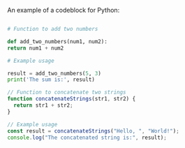 An example of a codeblock for Python:

```py title="add_numbers.py" linenums="1"

# Function to add two numbers

def add_two_numbers(num1, num2):
return num1 + num2

# Example usage

result = add_two_numbers(5, 3)
print('The sum is:', result)
```

```js title="code-examples.md" linenums="1" hl_lines="2-4"
// Function to concatenate two strings
function concatenateStrings(str1, str2) {
  return str1 + str2;
}

// Example usage
const result = concatenateStrings("Hello, ", "World!");
console.log("The concatenated string is:", result);
```
